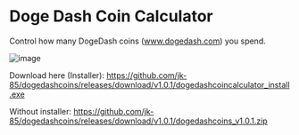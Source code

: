 # Doge Dash Coin Calculator
Control how many DogeDash coins (www.dogedash.com) you spend.

![image](https://user-images.githubusercontent.com/13134932/169420953-6c30167e-4d7e-4065-adb3-bb0916bb4e9f.png)

Download here (Installer): https://github.com/jk-85/dogedashcoins/releases/download/v1.0.1/dogedashcoincalculator_install.exe

Without installer: https://github.com/jk-85/dogedashcoins/releases/download/v1.0.1/dogedashcoins_v1.0.1.zip
